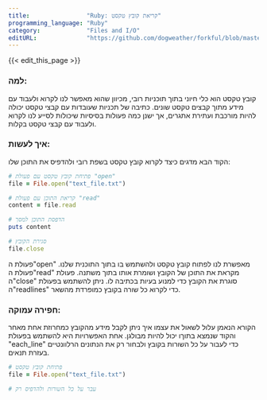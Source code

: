 ```yaml
---
title:                "Ruby: קריאת קובץ טקסט"
programming_language: "Ruby"
category:             "Files and I/O"
editURL:              "https://github.com/dogweather/forkful/blob/master/content/he/ruby/reading-a-text-file.md"
---
```


{{< edit_this_page >}}

### למה:
קובץ טקסט הוא כלי חיוני בתוך תוכניות רובי, מכיוון שהוא מאפשר לנו לקרוא ולעבוד עם מידע מתוך קבצים טקסט שונים. כתיבה של תכניות שעובדות עם קבצי טקסט יכולה להיות מורכבת ועתירת אתגרים, אך ישנן כמה פעולות בסיסיות שיכולות לסייע לנו לקרוא ולעבוד עם קבצי טקסט בקלות.

### איך לעשות:
הקוד הבא מדגים כיצד לקרוא קובץ טקסט בשפת רובי ולהדפיס את התוכן שלו:

```Ruby
# פתיחת קובץ טקסט עם פעולת "open"
file = File.open("text_file.txt")

# קריאת התוכן עם פעולת "read"
content = file.read

# הדפסת התוכן למסך
puts content

# סגירת הקובץ
file.close
```

פעולת ה"open" מאפשרת לנו לפתוח קובץ טקסט ולהשתמש בו בתוך התוכנית שלנו. פעולת ה"read" מקראת את התוכן של הקובץ ושומרת אותו בתוך משתנה. פעולת ה"close" סוגרת את הקובץ כדי למנוע בעיות בכתיבה לו. ניתן להשתמש בפעולת ה"readlines" כדי לקרוא כל שורה בקובץ כמופרדת מהשאר.

### חפירה עמוקה:
הקורא הנאמן עלול לשאול את עצמו איך ניתן לקבל מידע מהקובץ כמחרוזת אחת מאחר והקוד שנמצא בתוךו יכול להיות מבולגן. אחת האפשרויות היא להשתמש בפעולת "each_line" כדי לעבור על כל השורות בקובץ ולבחור רק את הנתונים הרלוונטיים בעזרת תנאים.

```Ruby
# פתיחת קובץ טקסט
file = File.open("text_file.txt")

# עבר על כל השורות ולהדפיס רק